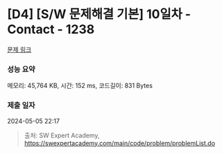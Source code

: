 # [D4] [S/W 문제해결 기본] 10일차 - Contact - 1238 

[문제 링크](https://swexpertacademy.com/main/code/problem/problemDetail.do?contestProbId=AV15B1cKAKwCFAYD) 

### 성능 요약

메모리: 45,764 KB, 시간: 152 ms, 코드길이: 831 Bytes

### 제출 일자

2024-05-05 22:17



> 출처: SW Expert Academy, https://swexpertacademy.com/main/code/problem/problemList.do